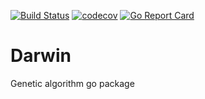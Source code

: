 [![Build Status](https://travis-ci.org/Khezen/darwin.svg?branch=master)](https://travis-ci.org/Khezen/darwin)
[![codecov](https://codecov.io/gh/Khezen/darwin/branch/master/graph/badge.svg)](https://codecov.io/gh/Khezen/darwin)
[![Go Report Card](https://goreportcard.com/badge/github.com/khezen/darwin)](https://goreportcard.com/report/github.com/khezen/darwin) 

# Darwin
Genetic algorithm go package
